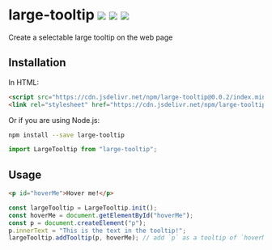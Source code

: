 # large-tooltip [![](https://badge.fury.io/js/large-tooltip.svg)](https://www.npmjs.com/package/large-tooltip) [![](https://data.jsdelivr.com/v1/package/npm/large-tooltip/badge)](https://www.jsdelivr.com/package/npm/large-tooltip) [![](https://github.com/ayaka14732/large-tooltip/workflows/Package/badge.svg)](https://github.com/ayaka14732/large-tooltip/actions?query=workflow%3APackage)

Create a selectable large tooltip on the web page

## Installation

In HTML:

```html
<script src="https://cdn.jsdelivr.net/npm/large-tooltip@0.0.2/index.min.js"></script>
<link rel="stylesheet" href="https://cdn.jsdelivr.net/npm/large-tooltip@0.0.2/index.min.css"/>
```

Or if you are using Node.js:

```sh
npm install --save large-tooltip
```

```javascript
import LargeTooltip from "large-tooltip";
```

## Usage

```html
<p id="hoverMe">Hover me!</p>
```

```javascript
const largeTooltip = LargeTooltip.init();
const hoverMe = document.getElementById("hoverMe");
const p = document.createElement("p");
p.innerText = "This is the text in the tooltip!";
largeTooltip.addTooltip(p, hoverMe); // add `p` as a tooltip of `hoverMe`
```
